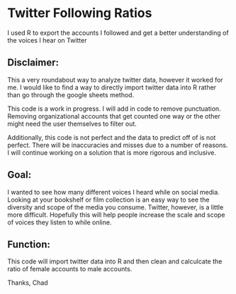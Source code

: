 # Twitter Following Ratios
I used R to export the accounts I followed and get a better understanding of the voices I hear on Twitter

## Disclaimer:
This a very roundabout way to analyze twitter data, however it worked for me. I would like to find a way to directly import twitter data into R rather than go through the google sheets method. 

This code is a work in progress. I will add in code to remove punctuation. Removing organizational accounts that get counted one way or the other might need the user themselves to filter out.  

Additionally, this code is not perfect and the data to predict off of is not perfect. There will be inaccuracies and misses due to a number of reasons. I will continue working on a solution that is more rigorous and inclusive. 

## Goal:
I wanted to see how many different voices I heard while on social media. Looking at your bookshelf or film collection is an easy way to see the diversity and scope of the media you consume. Twitter, however, is a little more difficult. Hopefully this will help people increase the scale and scope of voices they listen to while online. 

## Function:
This code will import twitter data into R and then clean and calculcate the ratio of female accounts to male accounts. 

Thanks,
Chad

